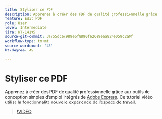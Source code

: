 ```yaml
---
title: Styliser ce PDF
description: Apprenez à créer des PDF de qualité professionnelle grâce aux outils de conception simples d’emploi intégrés à Adobe Express
feature: Edit PDF
role: User
level: Intermediate
jira: KT-14195
source-git-commit: 3a755dc6c989e6f8890f626e9eaa824e059c2a9f
workflow-type: tm+mt
source-wordcount: '46'
ht-degree: 4%

---
```


# Styliser ce PDF

Apprenez à créer des PDF de qualité professionnelle grâce aux outils de conception simples d’emploi intégrés de [Adobe Express](https://www.adobe.com/fr/express). Ce tutoriel vidéo utilise la fonctionnalité [nouvelle expérience de l’espace de travail](new-workspace.md).

>[!VIDEO](https://video.tv.adobe.com/v/3425137?quality=12&learn=on&hidetitle=true)